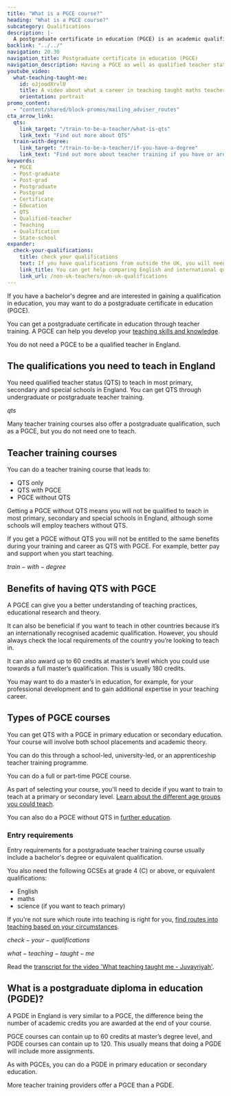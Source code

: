 ```yaml
---
title: "What is a PGCE course?"
heading: "What is a PGCE course?"
subcategory: Qualifications
description: |-
  A postgraduate certificate in education (PGCE) is an academic qualification. Find out how to do a PGCE course through teacher training.
backlink: "../../"
navigation: 20.30
navigation_title: Postgraduate certificate in education (PGCE)
navigation_description: Having a PGCE as well as qualified teacher status (QTS) can help you develop your teaching skills and knowledge.
youtube_video:
  what-teaching-taught-me:
    id: oJjoodXrvlU
    title: A video about what a career in teaching taught maths teacher Juvayriyah
    orientation: portrait
promo_content:
  - "content/shared/block-promos/mailing_adviser_routes"
cta_arrow_link:
  qts:
    link_target: "/train-to-be-a-teacher/what-is-qts"
    link_text: "Find out more about QTS"
  train-with-degree:
    link_target: "/train-to-be-a-teacher/if-you-have-a-degree"
    link_text: "Find out more about teacher training if you have or are studying for a degree"
keywords:
  - PGCE
  - Post-graduate
  - Post-grad
  - Postgraduate
  - Postgrad
  - Certificate
  - Education
  - QTS
  - Qualified-teacher
  - Teaching
  - Qualification
  - State-school
expander:
  check-your-qualifications:
    title: check your qualifications
    text: If you have qualifications from outside the UK, you will need to show that they meet the standards set for teacher training in England. 
    link_title: You can get help comparing English and international qualifications.
    link_url: /non-uk-teachers/non-uk-qualifications
---
```


If you have a bachelor's degree and are interested in gaining a qualification in education, you may want to do a postgraduate certificate in education (PGCE).

You can get a postgraduate certificate in education through teacher training. A PGCE can help you develop your [teaching skills and knowledge](/life-as-a-teacher/teaching-as-a-career/skills-to-teach).

You do not need a PGCE to be a qualified teacher in England.

## The qualifications you need to teach in England

You need qualified teacher status (QTS) to teach in most primary, secondary and special schools in England. You can get QTS through undergraduate or postgraduate teacher training.

$qts$

Many teacher training courses also offer a postgraduate qualification, such as a PGCE, but you do not need one to teach.

## Teacher training courses

You can do a teacher training course that leads to:

* QTS only
* QTS with PGCE
* PGCE without QTS

Getting a PGCE without QTS means you will not be qualified to teach in most primary, secondary and special schools in England, although some schools will employ teachers without QTS.

If you get a PGCE without QTS you will not be entitled to the same benefits during your training and career as QTS with PGCE. For example, better pay and support when you start teaching.

$train-with-degree$

## Benefits of having QTS with PGCE

A PGCE can give you a better understanding of teaching practices, educational research and theory.

It can also be beneficial if you want to teach in other countries because it’s an internationally recognised academic qualification. However, you should always check the local requirements of the country you’re looking to teach in.

It can also award up to 60 credits at master’s level which you could use towards a full master’s qualification. This is usually 180 credits.

You may want to do a master’s in education, for example, for your professional development and to gain additional expertise in your teaching career.

## Types of PGCE courses

You can get QTS with a PGCE in primary education or secondary education. Your course will involve both school placements and academic theory.

You can do this through a school-led, university-led, or an apprenticeship teacher training programme.

You can do a full or part-time PGCE course.

As part of selecting your course, you'll need to decide if you want to train to teach at a primary or secondary level. [Learn about the different age groups you could teach](/life-as-a-teacher/age-groups-and-specialisms/age-groups-you-could-teach).

You can also do a PGCE without QTS in [further education](/life-as-a-teacher/age-groups-and-specialisms/further-education-teachers).

### Entry requirements

Entry requirements for a postgraduate teacher training course usually include a bachelor's degree or equivalent qualification.

You also need the following GCSEs at grade 4 (C) or above, or equivalent qualifications:

* English
* maths
* science (if you want to teach primary)

If you're not sure which route into teaching is right for you, [find routes into teaching based on your circumstances](/routes-into-teaching). 

$check-your-qualifications$

$what-teaching-taught-me$

Read the [transcript for the video 'What teaching taught me - Juvayriyah'](/shared/transcripts/what-teaching-taught-me-juvayriyah).

## What is a postgraduate diploma in education (PGDE)?

A PGDE in England is very similar to a PGCE, the difference being the number of academic credits you are awarded at the end of your course.

PGCE courses can contain up to 60 credits at master’s degree level, and PGDE courses can contain up to 120. This usually means that doing a PGDE will include more assignments.

As with PGCEs, you can do a PGDE in primary education or secondary education.

More teacher training providers offer a PGCE than a PGDE.
